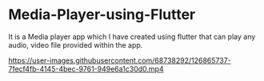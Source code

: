 # Media-Player-using-Flutter

It is a Media player app which I have created using flutter that can play any audio, video file provided within the app.

https://user-images.githubusercontent.com/68738292/126865737-7fecf4fb-4145-4bec-9761-949e6a1c30d0.mp4
